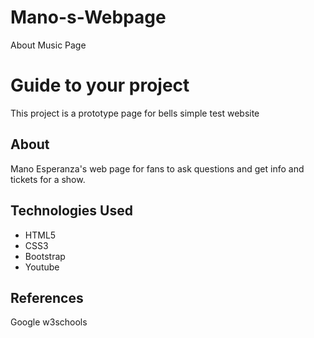 # Mano-s-Webpage
About Music Page
# Guide to your project
This project is a prototype page for bells simple test website

## About
Mano Esperanza's web page for fans to ask questions and get info and tickets for a show.


## Technologies Used
- HTML5
- CSS3
- Bootstrap
- Youtube

## References
Google
w3schools